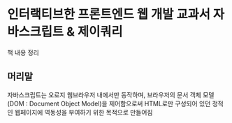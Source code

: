 # 인터랙티브한 프론트엔드 웹 개발 교과서 자바스크립트 & 제이쿼리
책 내용 정리

## 머리말
자바스크립트는 오로지 웹브라우저 내에서만 동작하며, 브라우저의 문서 객체 모델(DOM : Document Object Model)을 제어함으로써 HTML로만 구성되어 있던
정적인 웹페이지에 역동성을 부여하기 위한 목적으로 만들어짐